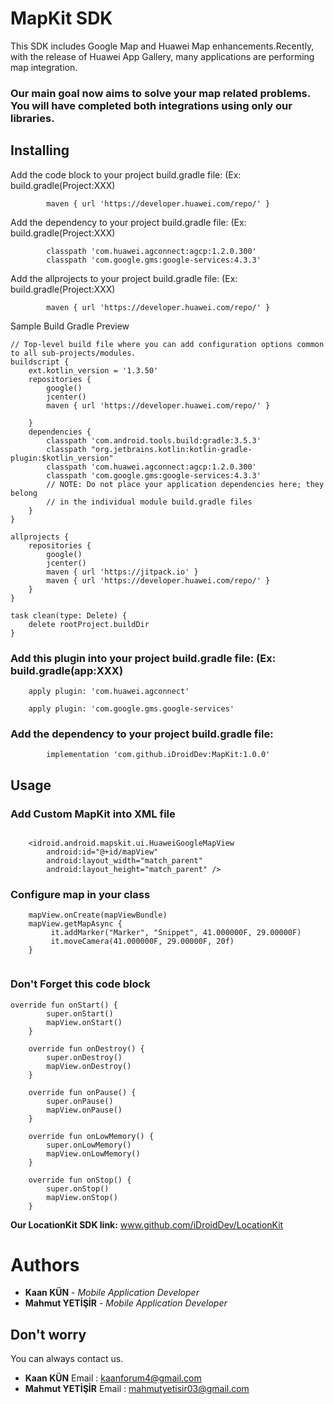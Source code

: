 # MapKit SDK

This SDK includes Google Map and Huawei Map enhancements.Recently, with the release of Huawei App Gallery, many applications are performing map integration.

### Our main goal now aims to solve your map related problems. You will have completed both integrations using only our libraries.

## Installing


Add the code block to your project build.gradle file: (Ex: build.gradle(Project:XXX) 
```
        maven { url 'https://developer.huawei.com/repo/' }
```
Add the dependency to your project build.gradle file: (Ex: build.gradle(Project:XXX) 
```
        classpath 'com.huawei.agconnect:agcp:1.2.0.300'
        classpath 'com.google.gms:google-services:4.3.3'
```

Add the allprojects  to your project build.gradle file: (Ex: build.gradle(Project:XXX) 


```
        maven { url 'https://developer.huawei.com/repo/' }
```

Sample Build Gradle Preview 
```
// Top-level build file where you can add configuration options common to all sub-projects/modules.
buildscript {
    ext.kotlin_version = '1.3.50'
    repositories {
        google()
        jcenter()
        maven { url 'https://developer.huawei.com/repo/' }

    }
    dependencies {
        classpath 'com.android.tools.build:gradle:3.5.3'
        classpath "org.jetbrains.kotlin:kotlin-gradle-plugin:$kotlin_version"
        classpath 'com.huawei.agconnect:agcp:1.2.0.300'
        classpath 'com.google.gms:google-services:4.3.3'
        // NOTE: Do not place your application dependencies here; they belong
        // in the individual module build.gradle files
    }
}

allprojects {
    repositories {
        google()
        jcenter()
        maven { url 'https://jitpack.io' }
        maven { url 'https://developer.huawei.com/repo/' }
    }
}

task clean(type: Delete) {
    delete rootProject.buildDir
}

```

### Add this plugin into your project build.gradle file: (Ex: build.gradle(app:XXX) 

```
    apply plugin: 'com.huawei.agconnect'

    apply plugin: 'com.google.gms.google-services'
```

### Add the dependency to your project build.gradle file:
```
        implementation 'com.github.iDroidDev:MapKit:1.0.0'
```

## Usage
### Add Custom MapKit into XML file
```
  
    <idroid.android.mapskit.ui.HuaweiGoogleMapView
        android:id="@+id/mapView"
        android:layout_width="match_parent"
        android:layout_height="match_parent" />

```

### Configure map in your class
```
    mapView.onCreate(mapViewBundle)
    mapView.getMapAsync {
         it.addMarker("Marker", "Snippet", 41.000000F, 29.00000F)
         it.moveCamera(41.000000F, 29.00000F, 20f)
    }
    
```

### Don't Forget this code block
```
override fun onStart() {
        super.onStart()
        mapView.onStart()
    }

    override fun onDestroy() {
        super.onDestroy()
        mapView.onDestroy()
    }

    override fun onPause() {
        super.onPause()
        mapView.onPause()
    }

    override fun onLowMemory() {
        super.onLowMemory()
        mapView.onLowMemory()
    }

    override fun onStop() {
        super.onStop()
        mapView.onStop()
    }
```

**Our LocationKit SDK link:** www.github.com/iDroidDev/LocationKit

# Authors

* **Kaan KÜN** - *Mobile Application Developer*
* **Mahmut YETİŞİR** - *Mobile Application Developer*

## Don't worry
You can always contact us.
* **Kaan KÜN** Email : kaanforum4@gmail.com
* **Mahmut YETİŞİR** Email : mahmutyetisir03@gmail.com

